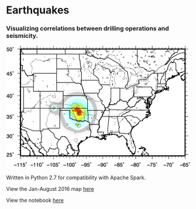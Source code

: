 # Earthquakes
### Visualizing correlations between drilling operations and seismicity.

<img src="https://github.com/aaronzira/earthquakes/blob/master/hazardmap.png" alt="USGS example hazard map" title="USGS example hazard map" style="width: 600px;"/>

Written in Python 2.7 for compatibility with Apache Spark.

View the Jan-August 2016 map [here](https://rawgit.com/aaronzira/earthquakes/master/map.html)

View the notebook [here](http://nbviewer.jupyter.org/github/aaronzira/earthquakes/blob/master/Earthquakes.ipynb)

